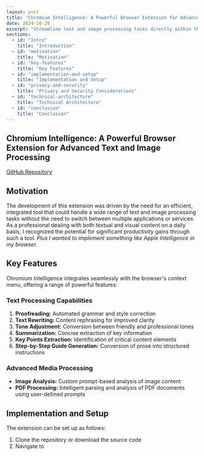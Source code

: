 ```yaml
---
layout: post
title: "Chromium Intelligence: A Powerful Browser Extension for Advanced Text and Image Processing"
date: 2024-10-29
excerpt: "Streamline text and image processing tasks directly within the browser."
sections:
  - id: "Intro"
    title: "Introduction"
  - id: "motivation"
    title: "Motivation"
  - id: "key-features"
    title: "Key Features"
  - id: "implementation-and-setup"
    title: "Implementation and Setup"
  - id: "privacy-and-security"
    title: "Privacy and Security Considerations"
  - id: "technical-architecture"
    title: "Technical Architecture"
  - id: "conclusion"
    title: "Conclusion"
---
```

<section id="Intro">
  <h1 class="text-3xl font-bold text-gray-100 mb-4"> Chromium Intelligence: A Powerful Browser Extension for Advanced Text and Image Processing </h1>
  <p><a href="https://github.com/9-5/Chromium-Intelligence" class="text-teal-500 underline">GitHub Repository</a></p>
</section>

<section id="motivation">
  <h2 class="text-3xl font-bold text-gray-100 mb-4">Motivation</h2>
  <p>The development of this extension was driven by the need for an efficient, integrated tool that could handle a wide range of text and image processing tasks without the need to switch between multiple applications or services. As a professional dealing with both textual and visual content on a daily basis, I recognized the potential for significant productivity gains through such a tool. <em>Plus I wanted to implement something like Apple Intelligence in my browser.</em></p>
</section>

<section id="key-features">
  <h2 class="text-3xl font-bold text-gray-100 mb-4">Key Features</h2>
  <p>Chromium Intelligence integrates seamlessly with the browser's context menu, offering a range of powerful features:</p>
  
  <h3 class="text-2xl font-bold text-gray-100 mb-2">Text Processing Capabilities</h3>
  <ol class="list-decimal list-inside mb-4">
    <li><strong>Proofreading:</strong> Automated grammar and style correction</li>
    <li><strong>Text Rewriting:</strong> Content rephrasing for improved clarity</li>
    <li><strong>Tone Adjustment:</strong> Conversion between friendly and professional tones</li>
    <li><strong>Summarization:</strong> Concise extraction of key information</li>
    <li><strong>Key Points Extraction:</strong> Identification of critical content elements</li>
    <li><strong>Step-by-Step Guide Generation:</strong> Conversion of prose into structured instructions</li>
  </ol>

  <h3 class="text-2xl font-bold text-gray-100 mb-2">Advanced Media Processing</h3>
  <ul class="list-disc list-inside mb-4">
    <li><strong>Image Analysis:</strong> Custom prompt-based analysis of image content</li>
    <li><strong>PDF Processing:</strong> Intelligent parsing and analysis of PDF documents using user-defined prompts</li>
  </ul>
</section>

<section id="implementation-and-setup">
  <h2 class="text-3xl font-bold text-gray-100 mb-4">Implementation and Setup</h2>
  <p>The extension can be set up as follows:</p>
  <ol class="list-decimal list-inside mb-4">
    <li>Clone the repository or download the source code</li>
    <li>Navigate to <code ⬤
